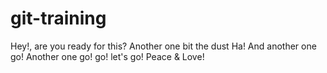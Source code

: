 # git-training
Hey!, are you ready for this?
Another one bit the dust
Ha!
And another one go!
Another one go!
go!
let's go!
Peace & Love!
